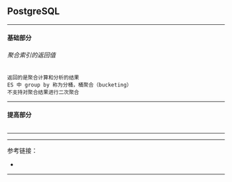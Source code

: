 ## PostgreSQL

---

#### 基础部分

###### 聚合索引的返回值

    返回的是聚合计算和分析的结果
    ES 中 group by 称为分桶，桶聚合（bucketing）
    不支持对聚合结果进行二次聚合

---

#### 提高部分

######

---







---

参考链接：

- []()

---
















